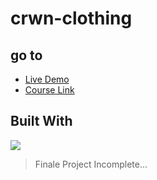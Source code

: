 # crwn-clothing

## go to 
- [Live Demo](https://mohamedtsx-crown.netlify.app)
- [Course Link](https://www.udemy.com/share/101WH43@yukzjcpy8S4tu-NSXEon7iYbj4BFdQQKm7i8UNr86R5yUumF9KS6cDJ_blI4jpj37g==/)

## Built With 
<img src="https://skillicons.dev/icons?i=html,scss,js,react,redux,firebase" />

> Finale Project Incomplete...

